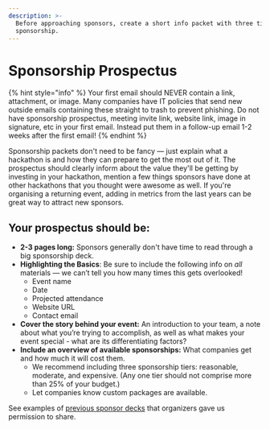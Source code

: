 ```yaml
---
description: >-
  Before approaching sponsors, create a short info packet with three tiers of
  sponsorship.
---
```


# Sponsorship Prospectus

{% hint style="info" %}
Your first email should NEVER contain a link, attachment, or image. Many companies have IT policies that send new outside emails containing these straight to trash to prevent phishing. Do not have sponsorship prospectus, meeting invite link, website link, image in signature, etc in your first email. Instead put them in a follow-up email 1-2 weeks after the first email!
{% endhint %}

Sponsorship packets don't need to be fancy — just explain what a hackathon is and how they can prepare to get the most out of it. The prospectus should clearly inform about the value they'll be getting by investing in your hackathon, mention a few things sponsors have done at other hackathons that you thought were awesome as well. If you're organising a returning event, adding in metrics from the last years can be great way to attract new sponsors.

## Your prospectus should be:

* **2-3 pages long:** Sponsors generally don't have time to read through a big sponsorship deck.
* **Highlighting the Basics**: Be sure to include the following info on _all_ materials — we can’t tell you how many times this gets overlooked!
  * Event name
  * Date
  * Projected attendance
  * Website URL
  * Contact email
* **Cover the story behind your event:** An introduction to your team, a note about what you’re trying to accomplish, as well as what makes your event special - what are its differentiating factors?
* **Include an overview of available sponsorships:** What companies get and how much it will cost them.
  * We recommend including three sponsorship tiers: reasonable, moderate, and expensive. (Any one tier should not comprise more than 25% of your budget.)
  * Let companies know custom packages are available.

See examples of [previous sponsor decks](https://github.com/MLH/hackathon-organizer-guide/blob/master/Organizer-Resources/Previous-Sponsorship-Decks) that organizers gave us permission to share.&#x20;
